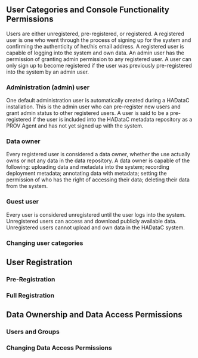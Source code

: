 ## User Categories and Console Functionality Permissions

Users are either unregistered, pre-registered, or registered. A registered user is one who went through the process of signing up for the system and confirming the authenticity of her/his email address. A registered user is capable of logging into the system and own data. An admin user has the permission of granting admin permission to any registered user. A user can only sign up to become registered if the user was previously pre-registered into the system by an admin user. 
 
### Administration (admin) user

One default administration user is automatically created during a HADataC installation. This is the admin user who can pre-register new users and grant admin status to other registered users. A user is said to be a pre-registered if the user is included into the HADataC metadata repository as a PROV Agent and has not yet signed up with the system.   

### Data owner

Every registered user is considered a data owner, whether the use actually owns or not any data in the data repository. A data owner is capable of the following: uploading data and metadata into the system; recording deployment metadata; annotating data with metadata; setting the permission of who has the right of accessing their data; deleting their data from the system.  

### Guest user

Every user is considered unregistered until the user logs into the system. Unregistered users can access and download publicly available data. Unregistered users cannot upload and own data in the HADataC system.

### Changing user categories

## User Registration

### Pre-Registration

### Full Registration

## Data Ownership and Data Access Permissions

### Users and Groups

### Changing Data Access Permissions



